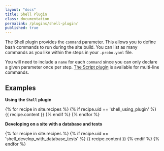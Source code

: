```yaml
---
layout: "docs"
title: Shell Plugin
class: documentation
permalink: /plugins/shell-plugin/
published: true
---
```

The Shell plugin provides the `command` parameter. This allows you to define bash commands to run during the site build. You can list as many commands as you like within the steps in your `.probo.yaml` file.

You will need to include a `name` for each `command` since you can only declare a given parameter once per step. [The Script plugin](/plugins/script-plugin/) is available for multi-line commands.

## Examples

**Using the `Shell` plugin**

{% for recipe in site.recipes %}
{% if recipe.uid == 'shell_using_plugin' %}
  {{ recipe.content }}
{% endif %}
{% endfor %}


**Developing on a site with a database and tests**

{% for recipe in site.recipes %}
{% if recipe.uid == 'shell_develop_with_database_tests' %}
  {{ recipe.content }}
{% endif %}
{% endfor %}
